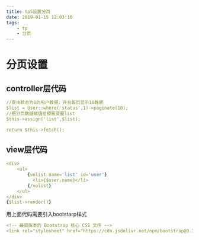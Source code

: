 ```yaml
---
title: tp5设置分页
date: 2019-01-15 12:03:10
tags:
    - tp
    - 分页
---
```


分页设置
==
## controller层代码

```yaml
//查询状态为1的用户数据，并且每页显示10数据
$list = User::where('status',1)->paginate(10);
//把分页数据赋值给模板变量list
$this->assign('list',$list);

return $this->fetch();

```
## view层代码

```yaml
<div>
    <ul>
        {volist name='list' id='user'}
          <li>{$user.name}</li>
        {/volist}
    </ul>
</div>
{$list->render()}
```

用上面代码需要引入bootstarp样式
```yaml
<!-- 最新版本的 Bootstrap 核心 CSS 文件 -->
<link rel="stylesheet" href="https://cdn.jsdelivr.net/npm/bootstrap@3.3.7/dist/css/bootstrap.min.css" integrity="sha384-BVYiiSIFeK1dGmJRAkycuHAHRg32OmUcww7on3RYdg4Va+PmSTsz/K68vbdEjh4u" crossorigin="anonymous">
```



